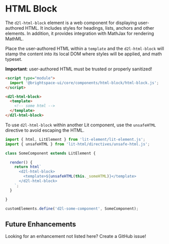 # HTML Block

The `d2l-html-block` element is a web component for displaying user-authored HTML. It includes styles for headings, lists, anchors and other elements.  In addition, it provides integration with MathJax for rendering MathML.

Place the user-authored HTML within a `template` and the `d2l-html-block` will stamp the content into its local DOM where styles will be applied, and math typeset.

**Important**: user-authored HTML must be trusted or properly sanitized!

```html
<script type="module">
  import '@brightspace-ui/core/components/html-block/html-block.js';
</script>

<d2l-html-block>
  <template>
    <!-- some html -->
  </template>
</d2l-html-block>
```

To use `d2l-html-block` within another Lit component, use the `unsafeHTML` directive to avoid escaping the HTML.

```javascript
import { html, LitElement } from 'lit-element/lit-element.js';
import { unsafeHTML } from 'lit-html/directives/unsafe-html.js';

class SomeComponent extends LitElement {

  render() {
    return html`
      <d2l-html-block>
        <template>${unsafeHTML(this._someHTML)}</template>
      </d2l-html-block>
    `;
  }

}

customElements.define('d2l-some-component', SomeComponent);
```

## Future Enhancements

Looking for an enhancement not listed here? Create a GitHub issue!
